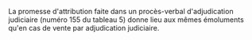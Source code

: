 La promesse d'attribution faite dans un procès-verbal d'adjudication judiciaire (numéro 155 du tableau 5) donne lieu aux mêmes émoluments qu'en cas de vente par adjudication judiciaire.
